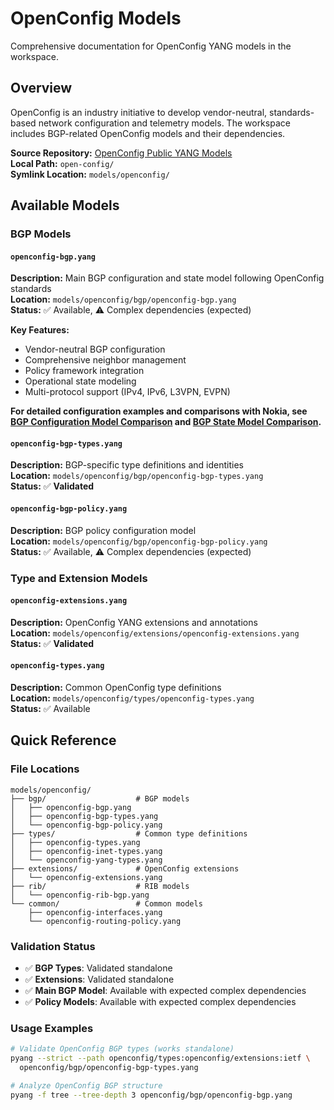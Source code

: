 # OpenConfig Models

Comprehensive documentation for OpenConfig YANG models in the workspace.

## Overview

OpenConfig is an industry initiative to develop vendor-neutral, standards-based network configuration and telemetry models. The workspace includes BGP-related OpenConfig models and their dependencies.

**Source Repository:** [OpenConfig Public YANG Models](https://github.com/openconfig/public)  
**Local Path:** `open-config/`  
**Symlink Location:** `models/openconfig/`

## Available Models

### BGP Models

#### `openconfig-bgp.yang`
**Description:** Main BGP configuration and state model following OpenConfig standards  
**Location:** `models/openconfig/bgp/openconfig-bgp.yang`  
**Status:** ✅ Available, ⚠️ Complex dependencies (expected)

**Key Features:**
- Vendor-neutral BGP configuration
- Comprehensive neighbor management
- Policy framework integration
- Operational state modeling
- Multi-protocol support (IPv4, IPv6, L3VPN, EVPN)

**For detailed configuration examples and comparisons with Nokia, see [BGP Configuration Model Comparison](bgp-config-comparison.md) and [BGP State Model Comparison](bgp-state-comparison.md).**

#### `openconfig-bgp-types.yang`
**Description:** BGP-specific type definitions and identities  
**Location:** `models/openconfig/bgp/openconfig-bgp-types.yang`  
**Status:** ✅ **Validated**

#### `openconfig-bgp-policy.yang`
**Description:** BGP policy configuration model  
**Location:** `models/openconfig/bgp/openconfig-bgp-policy.yang`  
**Status:** ✅ Available, ⚠️ Complex dependencies (expected)

### Type and Extension Models

#### `openconfig-extensions.yang`
**Description:** OpenConfig YANG extensions and annotations  
**Location:** `models/openconfig/extensions/openconfig-extensions.yang`  
**Status:** ✅ **Validated**

#### `openconfig-types.yang`
**Description:** Common OpenConfig type definitions  
**Location:** `models/openconfig/types/openconfig-types.yang`  
**Status:** ✅ Available

## Quick Reference

### File Locations
```
models/openconfig/
├── bgp/                    # BGP models
│   ├── openconfig-bgp.yang
│   ├── openconfig-bgp-types.yang
│   └── openconfig-bgp-policy.yang
├── types/                  # Common type definitions
│   ├── openconfig-types.yang
│   ├── openconfig-inet-types.yang
│   └── openconfig-yang-types.yang
├── extensions/             # OpenConfig extensions
│   └── openconfig-extensions.yang
├── rib/                    # RIB models
│   └── openconfig-rib-bgp.yang
└── common/                 # Common models
    ├── openconfig-interfaces.yang
    └── openconfig-routing-policy.yang
```

### Validation Status
- ✅ **BGP Types**: Validated standalone
- ✅ **Extensions**: Validated standalone  
- ✅ **Main BGP Model**: Available with expected complex dependencies
- ✅ **Policy Models**: Available with expected complex dependencies

### Usage Examples
```bash
# Validate OpenConfig BGP types (works standalone)
pyang --strict --path openconfig/types:openconfig/extensions:ietf \
  openconfig/bgp/openconfig-bgp-types.yang

# Analyze OpenConfig BGP structure
pyang -f tree --tree-depth 3 openconfig/bgp/openconfig-bgp.yang
```

